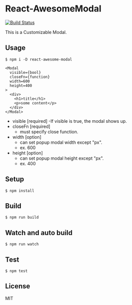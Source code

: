 # React-AwesomeModal
[![Build Status](https://travis-ci.org/shibe97/react-awesome-modal.svg?branch=master)](https://travis-ci.org/shibe97/react-awesome-modal)

This is a Customizable Modal.

## Usage
```
$ npm i -D react-awesome-modal
```

```
<Modal
  visible={bool}
  closeFn={function}
  width=600
  height=400
>
  <div>
    <h1>title</h1>
    <p>some content</p>
  </div>
</Modal>
```

- visible [required]
    -If visible is true, the modal shows up.
- closeFn [required]
    - must specify close function.
- width [option]
    - can set popup modal width except "px".
    - ex. 600
- height [option]
    - can set popup modal height except "px".
    - ex. 400

## Setup
```
$ npm install
```

## Build
```
$ npm run build
```

## Watch and auto build
```
$ npm run watch
```

## Test
```
$ npm test
```

## License
MIT
